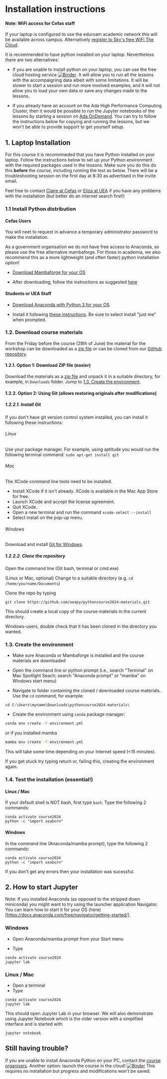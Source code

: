 # Installation instructions

#### Note: WiFi access for Cefas staff
If your laptop is configured to use the eduroam academic network this will be available across campus. Alternatively [register to Sky's free WiFi The Cloud](https://account.thecloud.eu/spportal/).


It is recommended to have python installed on your laptop. Nevertheless there are two alternatives:

* If you are unable to install python on your laptop, you can use the free cloud hosting service [![Binder](https://mybinder.org/badge_logo.svg)](https://mybinder.org/v2/gh/ueapy/pythoncourse2024-materials/main?urlpath=lab). It will allow you to run all the lessons with the accompaigning data albeit with some limitations. It will be slower to start a session and run more involved examples, and it will not allow you to load your own data or save any changes made to the lessons.

* If you already have an account on the Ada High Performance Computing Cluster, then it would be possible to run the Jupyter notebooks of the lessons by starting a session on [Ada OnDemand](https://adaood01.uea.ac.uk/). You can try to follow the instructions below for copying and running the lessons, but we won't be able to provide support to get yourself setup.

## 1. Laptop Installation
For this course it is recommneded that you have Python installed on your laptop. Follow the instructions below to set up your Python environment with the required packages used in the lessons. Make sure you do this do this **before** the course, including running the test as below. There will be a troubleshooting session on the first day at 8:30 as advertised in the invite email.

Feel free to contact [Claire at Cefas](mailto:claire.beraud@cefas.co.uk) or [Eliza at UEA](mailto:e.karlowska@uea.ac.uk) if you have any problems with the installation (but better do an internet search first!)

### 1.1 Install Python distribution

#### Cefas Users
You will neet to request in advance a temporary administrator password to make the installation. 

As a government organisation we do not have free access to Anaconda, so please use the free alternative mambaforge. For those in academia, we also recommend this as a more lightweight (and often faster) python installation option!  

* [Download Mambaforge for your OS](https://github.com/conda-forge/miniforge#mambaforge) 

* After downloading, follow the instructions as suggested [here](https://github.com/conda-forge/miniforge#install)

#### Students or UEA Staff

* [Download Anaconda with Python 3 for your OS](https://www.anaconda.com/download/). 

* Install it following [these instructions](https://docs.anaconda.com/anaconda/install/). Be sure to select install "just me" when prompted.


### 1.2. Download course materials
From the Friday before the course (28th of June) the material for the workshop can be downloaded as a [zip file](https://github.com/ueapy/pythoncourse2024-materials/archive/main.zip) or can be cloned from our [GitHub repository](https://github.com/ueapy/pythoncourse2024-materials). 


#### 1.2.1. Option 1: Download ZIP file (easier)
Download the materials as a [zip file](https://github.com/ueapy/pythoncourse2024-materials/archive/main.zip) and unpack it in a suitable directory, for example, in `Downloads` folder. Jump to [1.3. Create the environment](#13-create-the-environment).

#### 1.2.2. Option 2: Using Git (allows restoring originals after modifications)
##### 1.2.2.1. Install Git
If you don't have git version control system installed, you can install it following these instructions:
###### Linux
Use your package manager. For example, using aptitude you would run the following terminal command: `sudo apt-get install git`
###### Mac
The XCode command line tools need to be installed.

* Install XCode if it isn’t already. XCode is available in the Mac App Store for free.
* Launch XCode and accept the license agreement.
* Quit XCode.
* Open a new terminal and run the command `xcode-select --install`
* Select install on the pop-up menu.

###### Windows
Download and install [Git for Windows](https://git-scm.com/downloads).

##### 1.2.2.2. Clone the repository

Open the command line (Git bash, terminal or cmd.exe)

(Linux or Mac, optional) Change to a suitable directory (e.g. `cd /home/yourname/Documents`)

Clone the repo by typing

```
git clone https://github.com/ueapy/pythoncourse2024-materials.git
```
This should create a local copy of the course materials in the current directory.

Windows-users, double check that it has been cloned in the directory you wanted.


### 1.3. Create the environment
* Make sure Anaconda or Mambaforge is installed and the course materials are downloaded

* Open the command line or python prompt (i.e., search "Terminal" on Mac Spotlight Seach; search "Anaconda prompt" or "mamba" on Windows start menu)

* Navigate to folder containing the cloned / downloaded course materials. Use the `cd` command, for example:

```
cd C:\Users\myname\Downloads\pythoncourse2024-materials\
```

* Create the environment using `conda` package manager:

```bash
conda env create -f environment.yml
```
or if you installed mamba
```bash
mamba env create -f environment.yml
```

This will take some time depending on your Internet speed (<15 minutes).


If you get stuck try typing return or, failing this, creating the environment again.

### 1.4. Test the installation (essential!)
#### Linux / Mac
If your default shell is NOT bash, first type `bash`. Type the following 2 commands:

```
conda activate course2024
python -c "import seaborn"
```
#### Windows
In the command line (Anaconda/mamba prompt), type the following 2 commands:

```
conda activate course2024
python -c "import seaborn"
```

If you don't get any errors then your installation was sucessful.

## 2. How to start Jupyter

Note: If you installed Anaconda (as opposed to the stripped down miniconda) you might want to try using the launcher application Navigator. You can learn how to start it for your OS (here)[https://docs.anaconda.com/free/navigator/getting-started/].


### Windows
* Open Anaconda/mamba prompt from your Start menu

* Type

```
conda activate course2024
jupyter lab
```

### Linux / Mac
* Open a terminal
* Type

```
conda activate course2024
jupyter lab
```


This should open Jupyter Lab in your browser. We will also demonstrate using Jupyter Notebook which is the older version with a simplified interface and is started with

```
jupyter notebook
```


## Still having trouble?
If you are unable to install Anaconda Python on your PC, contact the [course organisers](index.md#registration-and-enquiries).
Another option: launch the course in the cloud! [![Binder](https://mybinder.org/badge_logo.svg)](https://mybinder.org/v2/gh/ueapy/pythoncourse2024-materials/main?urlpath=lab) This requires no installation but progress and modifications won't be saved.
